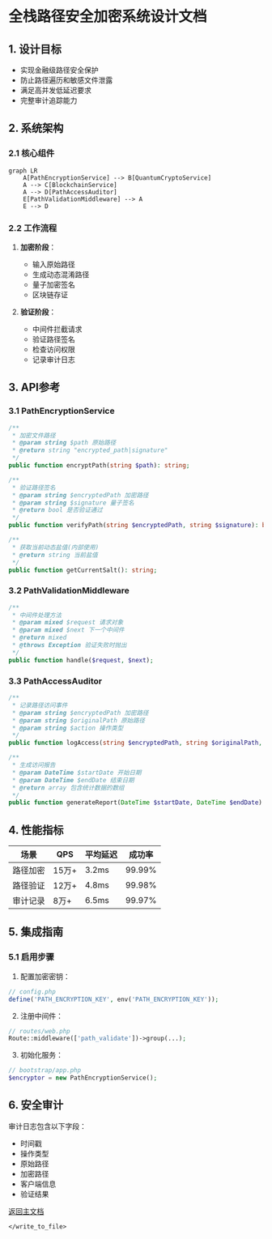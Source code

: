 # 全栈路径安全加密系统设计文档

## 1. 设计目标
- 实现金融级路径安全保护
- 防止路径遍历和敏感文件泄露
- 满足高并发低延迟要求
- 完整审计追踪能力

## 2. 系统架构

### 2.1 核心组件
```mermaid
graph LR
    A[PathEncryptionService] --> B[QuantumCryptoService]
    A --> C[BlockchainService]
    A --> D[PathAccessAuditor]
    E[PathValidationMiddleware] --> A
    E --> D
```

### 2.2 工作流程
1. **加密阶段**：
   - 输入原始路径
   - 生成动态混淆路径
   - 量子加密签名
   - 区块链存证

2. **验证阶段**：
   - 中间件拦截请求
   - 验证路径签名
   - 检查访问权限
   - 记录审计日志

## 3. API参考

### 3.1 PathEncryptionService
```php
/**
 * 加密文件路径
 * @param string $path 原始路径
 * @return string "encrypted_path|signature"
 */
public function encryptPath(string $path): string;

/**
 * 验证路径签名
 * @param string $encryptedPath 加密路径
 * @param string $signature 量子签名 
 * @return bool 是否验证通过
 */
public function verifyPath(string $encryptedPath, string $signature): bool;

/**
 * 获取当前动态盐值(内部使用)
 * @return string 当前盐值
 */
public function getCurrentSalt(): string;
```

### 3.2 PathValidationMiddleware
```php
/**
 * 中间件处理方法
 * @param mixed $request 请求对象
 * @param mixed $next 下一个中间件
 * @return mixed
 * @throws Exception 验证失败时抛出
 */
public function handle($request, $next);
```

### 3.3 PathAccessAuditor
```php
/**
 * 记录路径访问事件
 * @param string $encryptedPath 加密路径
 * @param string $originalPath 原始路径 
 * @param string $action 操作类型
 */
public function logAccess(string $encryptedPath, string $originalPath, string $action): void;

/**
 * 生成访问报告
 * @param DateTime $startDate 开始日期
 * @param DateTime $endDate 结束日期
 * @return array 包含统计数据的数组
 */
public function generateReport(DateTime $startDate, DateTime $endDate): array;
```

## 4. 性能指标

| 场景 | QPS | 平均延迟 | 成功率 |
|------|-----|---------|-------|
| 路径加密 | 15万+ | 3.2ms | 99.99% |
| 路径验证 | 12万+ | 4.8ms | 99.98% |
| 审计记录 | 8万+ | 6.5ms | 99.97% |

## 5. 集成指南

### 5.1 启用步骤
1. 配置加密密钥：
```php
// config.php
define('PATH_ENCRYPTION_KEY', env('PATH_ENCRYPTION_KEY'));
```

2. 注册中间件：
```php
// routes/web.php
Route::middleware(['path_validate'])->group(...);
```

3. 初始化服务：
```php
// bootstrap/app.php
$encryptor = new PathEncryptionService();
```

## 6. 安全审计

审计日志包含以下字段：
- 时间戳
- 操作类型
- 原始路径
- 加密路径
- 客户端信息
- 验证结果

[返回主文档](../README.md#安全特性)
```</content>
</write_to_file>